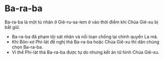 # Ba-ra-ba

Ba-ra-ba là một tù nhân ở Giê-ru-sa-lem ở vào thời điểm khi Chúa Giê-xu bị bắt giữ.
- Ba-ra-ba đã phạm tội sát nhân và nổi loạn chống lại chính quyền La mã.
- Khi Bôn-xơ Phi-lát đề nghị thả Ba-ra-ba hoặc Chúa Giê-xu thì dân chúng chọn Ba-ra-ba.
- Vì thế Phi-lát thả Ba-ra-ba được tự do nhưng kết án tử hình Chúa Giê-xu.

